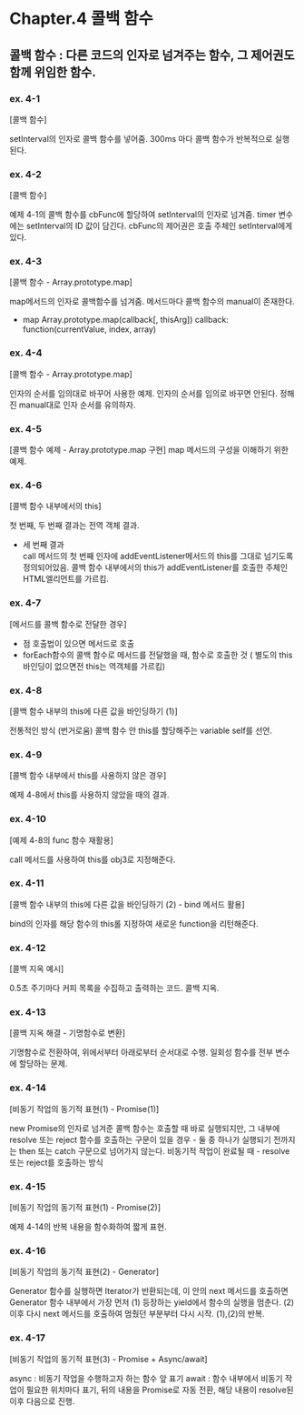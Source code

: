 # Chapter.4 콜백 함수

## 콜백 함수 : 다른 코드의 인자로 넘겨주는 함수, 그 제어권도 함께 위임한 함수.

### ex. 4-1

[콜백 함수]

setInterval의 인자로 콜백 함수를 넣어줌.
300ms 마다 콜백 함수가 반복적으로 실행된다.

### ex. 4-2

[콜백 함수]

예제 4-1의 콜백 함수를 cbFunc에 할당하여 setInterval의 인자로 넘겨줌.
timer 변수에는 setInterval의 ID 값이 담긴다.
cbFunc의 제어권은 호출 주체인 setInterval에게 있다.

### ex. 4-3

[콜백 함수 - Array.prototype.map]

map메서드의 인자로 콜백함수를 넘겨줌.
메서드마다 콜백 함수의 manual이 존재한다.

- map
  Array.prototype.map(callback[, thisArg])
  callback: function(currentValue, index, array)

### ex. 4-4

[콜백 함수 - Array.prototype.map]

인자의 순서를 임의대로 바꾸어 사용한 예제.
인자의 순서를 임의로 바꾸면 안된다. 정해진 manual대로 인자 순서를 유의하자.

### ex. 4-5

[콜백 함수 예제 - Array.prototype.map 구현]
map 메서드의 구성을 이해하기 위한 예제.

### ex. 4-6

[콜백 함수 내부에서의 this]

첫 번째, 두 번째 결과는 전역 객체 결과.

- 세 번째 결과  
  call 메서드의 첫 번째 인자에 addEventListener메서드의 this를 그대로 넘기도록 정의되어있음.
  콜백 함수 내부에서의 this가 addEventListener를 호출한 주체인 HTML엘리먼트를 가르킴.

### ex. 4-7

[메서드를 콜백 함수로 전달한 경우]

- 점 호출법이 있으면 메서드로 호출
- forEach함수의 콜백 함수로 메서드를 전달했을 때, 함수로 호출한 것 ( 별도의 this바인딩이 없으면전 this는 역객체를 가르킴)

### ex. 4-8

[콜백 함수 내부의 this에 다른 값을 바인딩하기 (1)]

전통적인 방식 (번거로움)
콜백 함수 안 this를 할당해주는 variable self를 선언.

### ex. 4-9

[콜백 함수 내부에서 this를 사용하지 않은 경우]

예제 4-8에서 this를 사용하지 않았을 때의 결과.

### ex. 4-10

[예제 4-8의 func 함수 재활용]

call 메서드를 사용하여 this를 obj3로 지정해준다.

### ex. 4-11

[콜백 함수 내부의 this에 다른 값을 바인딩하기 (2) - bind 메서드 활용]

bind의 인자를 해당 함수의 this롤 지정하여 새로운 function을 리턴해준다.

### ex. 4-12

[콜백 지옥 예시]

0.5초 주기마다 커피 목록을 수집하고 출력하는 코드.
콜백 지옥.

### ex. 4-13

[콜백 지옥 해결 - 기명함수로 변환]

기명함수로 전환하여, 위에서부터 아래로부터 순서대로 수행.
일회성 함수를 전부 변수에 할당하는 문제.

### ex. 4-14

[비동기 작업의 동기적 표현(1) - Promise(1)]

new Promise의 인자로 넘겨준 콜백 함수는 호출할 때 바로 실행되지만,
그 내부에 resolve 또는 reject 함수를 호출하는 구문이 있을 경우 -
둘 중 하나가 실행되기 전까지는 then 또는 catch 구문으로 넘어가지 않는다.
비동기적 작업이 완료될 때 - resolve 또는 reject를 호출하는 방식

### ex. 4-15

[비동기 작업의 동기적 표현(1) - Promise(2)]

예제 4-14의 반복 내용을 함수화하여 짧게 표현.

### ex. 4-16

[비동기 작업의 동기적 표현(2) - Generator]

Generator 함수를 실행하면 Iterator가 반환되는데,
이 안의 next 메서드를 호출하면 Generator 함수 내부에서 가장 먼저 (1) 등장하는 yield에서 함수의 실행을 멈춘다.
(2) 이후 다시 next 메서드를 호출하여 멈췄던 부분부터 다시 시작.
(1),(2)의 반복.

### ex. 4-17

[비동기 작업의 동기적 표현(3) - Promise + Async/await]

async : 비동기 작업을 수행하고자 하는 함수 앞 표기
await : 함수 내부에서 비동기 작업이 필요한 위치마다 표기, 뒤의 내용을 Promise로 자동 전환, 해당 내용이 resolve된 이후 다음으로 진행.
